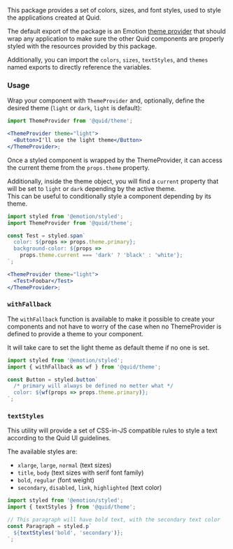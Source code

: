 This package provides a set of colors, sizes, and font styles, used to style
the applications created at Quid.

The default export of the package is an Emotion [theme provider][theme-provider]
that should wrap any application to make sure the other Quid components
are properly styled with the resources provided by this package.

Additionally, you can import the `colors`, `sizes`, `textStyles`, and `themes`
named exports to directly reference the variables.

### Usage

Wrap your component with `ThemeProvider` and, optionally, define the desired
theme (`light` or `dark`, `light` is default):

```jsx static
import ThemeProvider from '@quid/theme';

<ThemeProvider theme="light">
  <Button>I'll use the light theme</Button>
</ThemeProvider>;
```

Once a styled component is wrapped by the ThemeProvider, it can access
the current theme from the `props.theme` property.

Additionally, inside the theme object, you will find a `current` property
that will be set to `light` or `dark` depending by the active theme.  
This can be useful to conditionally style a component depending by its theme.

```jsx static
import styled from '@emotion/styled';
import ThemeProvider from '@quid/theme';

const Test = styled.span`
  color: ${props => props.theme.primary};
  background-color: ${props =>
    props.theme.current === 'dark' ? 'black' : 'white'};
`;

<ThemeProvider theme="light">
  <Test>Foobar</Test>
</ThemeProvider>;
```

### `withFallback`

The `withFallback` function is available to make it possible to create
your components and not have to worry of the case when no ThemeProvider
is defined to provide a theme to your component.

It will take care to set the light theme as default theme if no one is set.

```jsx static
import styled from '@emotion/styled';
import { withFallback as wf } from '@quid/theme';

const Button = styled.button`
  /* primary will always be defined no metter what */
  color: ${wf(props => props.theme.primary)};
`;
```

### `textStyles`

This utility will provide a set of CSS-in-JS compatible rules
to style a text according to the Quid UI guidelines.

The available styles are:

- `xlarge`, `large`, `normal` (text sizes)
- `title`, `body` (text sizes with serif font family)
- `bold`, `regular` (font weight)
- `secondary`, `disabled`, `link`, `highlighted` (text color)

```jsx static
import styled from '@emotion/styled';
import { textStyles } from '@quid/theme';

// This paragraph will have bold text, with the secondary text color
const Paragraph = styled.p`
  ${textStyles('bold', 'secondary')};
`;
```

[theme-provider]: https://emotion.sh/docs/emotion-theming
